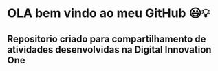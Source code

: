 # OLA bem vindo ao meu GitHub 😃💡
## Repositorio criado para compartilhamento de atividades desenvolvidas na Digital Innovation One










